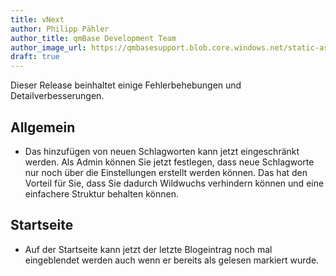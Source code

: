 ```yaml
---
title: vNext
author: Philipp Pähler
author_title: qmBase Development Team
author_image_url: https://qmbasesupport.blob.core.windows.net/static-assets/img/persons/paehler_round.png
draft: true
---
```


Dieser Release beinhaltet einige Fehlerbehebungen und Detailverbesserungen.

<!--truncate-->

## Allgemein

- Das hinzufügen von neuen Schlagworten kann jetzt eingeschränkt werden. Als Admin können Sie jetzt festlegen, dass neue Schlagworte nur noch über die Einstellungen erstellt werden können. Das hat den Vorteil für Sie, dass Sie dadurch Wildwuchs verhindern können und eine einfachere Struktur behalten können.

## Startseite

- Auf der Startseite kann jetzt der letzte Blogeintrag noch mal eingeblendet werden auch wenn er bereits als gelesen markiert wurde.
